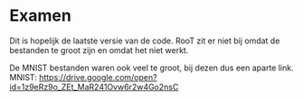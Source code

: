 # Examen

Dit is hopelijk de laatste versie van de code. RooT zit er niet bij omdat de bestanden te groot zijn en omdat het niet werkt.

De MNIST bestanden waren ook veel te groot, bij dezen dus een aparte link.
MNIST: https://drive.google.com/open?id=1z9eRz9o_ZEt_MaR241Ovw6r2w4Go2nsC
